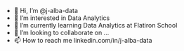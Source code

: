- 👋 Hi, I’m @j-alba-data
- 👀 I’m interested in Data Analytics
- 🌱 I’m currently learning Data Analytics at Flatiron School
- 💞️ I’m looking to collaborate on ...
- 📫 How to reach me linkedin.com/in/j-alba-data

<!---
j-alba-data/j-alba-data is a ✨ special ✨ repository because its `README.md` (this file) appears on your GitHub profile.
You can click the Preview link to take a look at your changes.
--->
